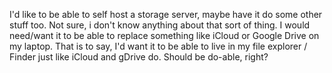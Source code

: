 I'd like to be able to self host a storage server, maybe have it do some other stuff too. Not sure, i don't know anything about that sort of thing. 
I would need/want it to be able to replace something like iCloud or Google Drive on my laptop. That is to say, I'd want it to be able to live in my file explorer / Finder just like iCloud and gDrive do. Should be do-able, right?